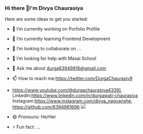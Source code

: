 ### Hi there 👋I'm Divya Chaurasiya

Here are some ideas to get you started:

- 🔭 I’m currently working on  Porfolio Profile
- 🌱 I’m currently learning Frontend Development
- 👯 I’m looking to collaborate on ...
- 🤔 I’m looking for help with Masai School
- 💬 Ask me about durga63949816@gmail.com
- 📫 How to reach me:https://twitter.com/DurgaChaurasiy9 
-    https://www.youtube.com/@durgachaurasiya4339],
     LinkedIn:https://www.linkedin.com/in/durgawati-chaurasiya
     Instagram:https://www.instagram.com/divya_nagvanshe,
     https://github.com/6394981696
     <img src="https://i.pinimg.com/originals/81/17/8b/81178b47a8598f0c81c4799f2cdd4057.gif style= height:50px width:50px">
  
  
- 😄 Pronouns: He/Her
- ⚡ Fun fact: ...

